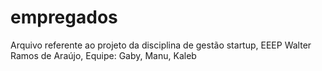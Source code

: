 # empregados
Arquivo referente ao projeto da disciplina de gestão startup, EEEP Walter Ramos de Araújo, Equipe: Gaby, Manu, Kaleb
